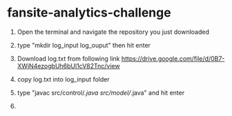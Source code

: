 # fansite-analytics-challenge

1. Open the terminal and navigate the repository you just downloaded

2. type "mkdir log_input log_ouput" then hit enter

3. Download log.txt from following link
https://drive.google.com/file/d/0B7-XWjN4ezogbUh6bUl1cV82Tnc/view

4. copy log.txt into log_input folder

5. type "javac src/control/*.java src/model/*.java" and hit enter

6. 

